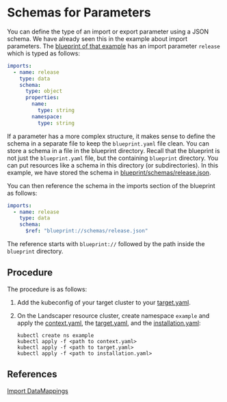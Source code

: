 # Schemas for Parameters


You can define the type of an import or export parameter using a JSON schema.
We have already seen this in the example about import parameters. 
The [blueprint of that example](../import-parameters/blueprint/blueprint.yaml) has an import parameter `release` 
which is typed as follows:

```yaml
imports:
  - name: release
    type: data
    schema:
      type: object
      properties:
        name:
          type: string
        namespace:
          type: string
```

If a parameter has a more complex structure, it makes sense to define the schema in a separate file to keep the 
`blueprint.yaml` file clean. You can store a schema in a file in the blueprint directory. 
Recall that the blueprint is not just the `blueprint.yaml` file, but the containing
`blueprint` directory. You can put resources like a schema in this directory (or subdirectories).
In this example, we have stored the schema in [blueprint/schemas/release.json](./blueprint/schemas/release.json).

You can then reference the schema in the imports section of the blueprint as follows:

```yaml
imports:
  - name: release
    type: data
    schema:
      $ref: "blueprint://schemas/release.json"
```

The reference starts with `blueprint://` followed by the path inside the `blueprint` directory.



## Procedure

The procedure is as follows:

1. Add the kubeconfig of your target cluster to your [target.yaml](installation/target.yaml).

2. On the Landscaper resource cluster, create namespace `example` and apply
   the [context.yaml](./installation/context.yaml),
   the [target.yaml](installation/target.yaml), 
   and the [installation.yaml](installation/installation.yaml):

   ```shell
   kubectl create ns example
   kubectl apply -f <path to context.yaml>
   kubectl apply -f <path to target.yaml>
   kubectl apply -f <path to installation.yaml>
   ```


## References

[Import DataMappings](../../../usage/Installations.md#import-data-mappings)
